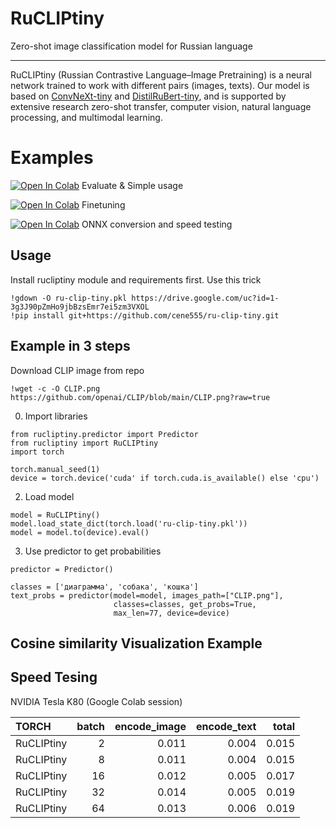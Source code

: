 # RuCLIPtiny
Zero-shot image classification model for Russian language

---

RuCLIPtiny (Russian Contrastive Language–Image Pretraining) is a neural network trained to work with different pairs (images, texts). Our model is based on [ConvNeXt-tiny](https://github.com/facebookresearch/ConvNeXt) and [DistilRuBert-tiny](https://huggingface.co/DeepPavlov/distilrubert-tiny-cased-conversational-v1), and is supported by extensive research zero-shot transfer, computer vision, natural language processing, and multimodal learning.

# Examples

[![Open In Colab](https://colab.research.google.com/assets/colab-badge.svg)](https://colab.research.google.com/drive/1-l2JtynS3ZwlE8g5wNYNdTYUVQRLWl9m?usp=sharing)
Evaluate & Simple usage

[![Open In Colab](https://colab.research.google.com/assets/colab-badge.svg)](https://colab.research.google.com/drive/1lojdsARMzsURUkKJQLlEQAPyvM99U12n?usp=sharing)
Finetuning

[![Open In Colab](https://colab.research.google.com/assets/colab-badge.svg)](https://colab.research.google.com/drive/1Yl1oVem3Pw0o1ZlukR2Fg9dGyqRFeu1z?usp=sharing)
ONNX conversion and speed testing

## Usage
Install rucliptiny module and requirements first. Use this trick
```python3
!gdown -O ru-clip-tiny.pkl https://drive.google.com/uc?id=1-3g3J90pZmHo9jbBzsEmr7ei5zm3VXOL
!pip install git+https://github.com/cene555/ru-clip-tiny.git
```
## Example in 3 steps
Download CLIP image from repo
```python3
!wget -c -O CLIP.png https://github.com/openai/CLIP/blob/main/CLIP.png?raw=true
```
0. Import libraries
```python3
from rucliptiny.predictor import Predictor
from rucliptiny import RuCLIPtiny
import torch

torch.manual_seed(1)
device = torch.device('cuda' if torch.cuda.is_available() else 'cpu')
```
2. Load model
```python3
model = RuCLIPtiny()
model.load_state_dict(torch.load('ru-clip-tiny.pkl'))
model = model.to(device).eval()
```
3. Use predictor to get probabilities
```python3
predictor = Predictor()

classes = ['диаграмма', 'собака', 'кошка']
text_probs = predictor(model=model, images_path=["CLIP.png"],
                       classes=classes, get_probs=True,
                       max_len=77, device=device)
```

## Cosine similarity Visualization Example



## Speed Tesing

NVIDIA Tesla K80 (Google Colab session)

| TORCH      |   batch |   encode_image |   encode_text |   total |
|:-----------|--------:|---------------:|--------------:|--------:|
| RuCLIPtiny |       2 |          0.011 |         0.004 |   0.015 |
| RuCLIPtiny |       8 |          0.011 |         0.004 |   0.015 |
| RuCLIPtiny |      16 |          0.012 |         0.005 |   0.017 |
| RuCLIPtiny |      32 |          0.014 |         0.005 |   0.019 |
| RuCLIPtiny |      64 |          0.013 |         0.006 |   0.019 |
